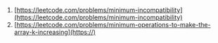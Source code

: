 1. [https://leetcode.com/problems/minimum-incompatibility](https://leetcode.com/problems/minimum-incompatibility)
2. [https://leetcode.com/problems/minimum-operations-to-make-the-array-k-increasing](https://)
